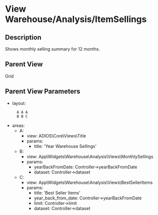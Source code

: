 # View Warehouse/Analysis/ItemSellings

## Description

Shows monthly selling summary for 12 months.

## Parent View

Grid

## Parent View Parameters

* layout:
  ```
    A A A
    B B C
  ```
* areas:
  * A:
    * view: ADIOS\Core\Views\Title
    * params:
      * title: 'Year Warehouse Sellings'
  * B:
    * view: App\Widgets\Warehouse\Analysis\Views\MonthlySellings
    * params:
      * yearBackFromDate: Controller->yearBackFromDate
      * dataset: Controller->dataset
  * C:
    * view: App\Widgets\Warehouse\Analysis\Views\BestSellerItems
    * params:
      * title: 'Best Seller Items'
      * year_back_from_date: Controller->yearBackFromDate
      * limit: Controller->limit
      * dataset: Controller->dataset
